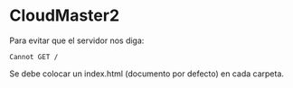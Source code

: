 # CloudMaster2

Para evitar que el servidor nos diga:

```
Cannot GET /
```

Se debe colocar un index.html (documento por defecto) en cada carpeta.